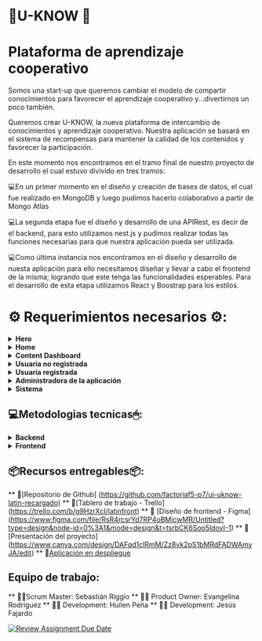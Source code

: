 # 🚀U-KNOW 🚀
# Plataforma de aprendizaje cooperativo


Somos una start-up que queremos cambiar el modelo de compartir conocimientos para favorecer el aprendizaje cooperativo y...divertirnos un poco también.

Queremos crear U-KNOW, la nueva plataforma de intercambio de conocimientos y aprendizaje cooperativo. Nuestra aplicación se basará en el sistema de recompensas para mantener la calidad de los contenidos y favorecer la participación.

En este momento nos encontramos en el tramo final de nuestro proyecto de desarrollo el cual estuvo divivido en tres tramos: 

💻En un primer momento en el diseño y creación de bases de datos, el cual fue realizado en MongoDB y luego pudimos hacerlo colaborativo a partir de Mongo Atlas 

💻La segunda etapa fue el diseño y desarrollo de una APIRest, es decir de el backend, para esto utilizamos nest.js y pudimos realizar todas las funciones necesarias para que nuestra aplicación pueda ser utilizada. 

💻Como última instancia nos encontramos en el diseño y desarrollo de nuesta aplicación para ello necesitamos diseñar y llevar a cabo el frontend de la misma; logrando que 
este tenga las funcionalidades esperables. Para el desarrollo de esta etapa utilizamos React y Boostrap para los estilos. 

# ⚙ Requerimientos necesarios ⚙:
<details>
 <summary><b>Hero</b></summary> 
</details>

<details>
 <summary><b>Home</b></summary>
    - La **home**, debe constar de:
        🏘 Una **barra de navegación** superior que sin estado mostrará:
    - Un logo con el nombre de la app
    - Un avatar
        🏘 Una **caja de búsqueda de contenidos** 
        🏘 Una **lista de contenidos** que mostrará una "card" con la información minima del contenido. La lista tendrá scroll infinito y debe cargarse de forma diferida. Cada **tarjeta** mostrará dos botones: "Ver más" y Comprar.
    - "Ver más": muestra un modal con una ampliación de la información y un enlace a ver la información completa con comentarios (opcional)
    - Comprar: chequea si hay saldo y muestra pantalla de confirmación de compra.
</details>

<details>
  <summary><b>Content Dashboard</b></summary>
    👤Enlace a crear, editar o borrar contenido propio
    👤Muestra todos los contenidos propios y comprados.
</details>

<details>
  <summary><b>Usuaria no registrada</b></summary>

    👤 Puede ver la lista de contenidos ordenada por valoración
    👤 Puede realizar búsquedas por palabras claves o etiquetas
    👤 Puede registrarse

  </details>
  <details>
  <summary><b>Usuaria registrada</b></summary>

    👤 Puede logarse
    👤 Puede recuperar la contraseña
    👤 Puede ver la lista de contenidos ordenada por valoración
    👤 Puede realizar búsquedas por palabras claves o etiquetas
    👤 Puede actualizar su perfil (menos nombre, email y wallet)
    👤 Puede crear contenido
    👤 Puede editar contenido
    👤 Puede eliminar contenido, si no ha sido comprado
    👤 Puede visualizar la lista de contenido creado
    👤 Puede comprar contenido
    👤 Puede visualiza la lista de contenido comprado
    👤 Puede visualizar un contenido comprado
    👤 Puede valorar contenido comprado (sólo 1 vez)
    👤 Puede comentar contenido comprado (sólo 1 vez)
    👤 Puede enviar una notificación de chat a una autora de contenido
    👤Puede visualizar notificaciones de chat sobre algún contenido
    👤 Puede intercambiar mensajes de chat con una autora de contenido, o solicitante

  </details>
  <details>
  <summary><b>Administradora de la aplicación</b></summary>

    🔑 Puede ver la lista de contenidos
    🔑 Puede realizar búsquedas por palabras claves o etiquetas
    🔑 Puede eliminar contenido
    🔑 Puede ver lista de usuarias
    🔑 Puede eliminar una usuaria
    🔑 Puede actualizar una usuaria

  </details>
<details>
  <summary><b>Sistema</b></summary>

    🔧 Actualiza el wallet de la usuaria cuando se registra
    🔧 Actualiza el wallet de la usuaria cuando compra contenido
    🔧 Actualiza el precio del contenido cuando se publica
    🔧 Notifica a la usuaria que no tiene saldo para comprar contenido si el wallet es inferior al precio del contenido
    🔧 Ajusta la valoración del curso con cada valoración de una usuaria
    🔧 Las 4 primeras valoraciones solo contarán como >= a 4.8
    🔧 A partir de la 5ª valoración se hace la media
    🔧 Comunica en tiempo real la valoración del curso
    🔧 Actualiza el precio del contenido cuando alcanza una media de valoración < = 3
    🔧Chequea el contenido para buscar plagios.
    🔧 Puede actualizar una usuaria

  </details>

## 💻Metodologias tecnicas🖱: 
<details>
  <summary><b>Backend</b></summary>
    - NestJS
    - Node.js 
    - MongoDB - MongoAtlas
 </details>

<details>
  <summary><b>Frontend</b></summary>
    - React Vite 
    - Vitest 
    - Utilización de líbreria [@uiw/react-md-editor](https://uiwjs.github.io/react-md-editor/)
 </details>

## 📦Recursos entregables📦: 
 ** 📌[Repositorio de Github] (https://github.com/factoriaf5-p7/ui-uknow-latin-recargado)
 ** 📌[Tablero de trabajo - Trello] (https://trello.com/b/g9HzrXcI/latinfront)
 ** 📌 [Diseño de frontend - Figma] (https://www.figma.com/file/RsR4rcsrYd7RP4oBMicwMR/Untitled?type=design&node-id=0%3A1&mode=design&t=tsrbCK6Soo5ldoyI-1) 
 ** 📌[Presentación del proyecto] (https://www.canva.com/design/DAFqd1clRmM/Zz8vk2pS1bMRdFADWAmyJA/edit)
 ** 📌[Aplicación en despliegue]()

## Equipo de trabajo: 
 ** 👨‍💻Scrum Master: Sebastián Riggio 
 ** 👩‍💻 Product Owner: Evangelina Rodriguez 
 ** 👩‍💻 Development: Huilen Peña 
 ** 👨‍💻 Development: Jesús Fajardo










[![Review Assignment Due Date](https://classroom.github.com/assets/deadline-readme-button-24ddc0f5d75046c5622901739e7c5dd533143b0c8e959d652212380cedb1ea36.svg)](https://classroom.github.com/a/BUGJLTd5)
